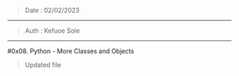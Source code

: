 > Date : 02/02/2023
-----------------------------------------
> Auth : Kefuoe Sole
-----------------------------------------
#0x08. Python - More Classes and Objects
> Updated file
